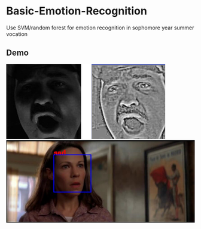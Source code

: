 # Basic-Emotion-Recognition
Use SVM/random forest for emotion recognition in sophomore year summer vocation
## Demo
![demo_edge](https://github.com/hwang1996/Basic-Emotion-Recognition/blob/master/demo_img/demo_edge1.png)
![demo_recognition](https://github.com/hwang1996/Basic-Emotion-Recognition/blob/master/demo_img/demo_recognition.png)
